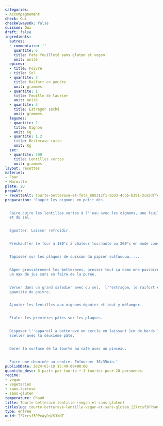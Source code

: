 ```yaml
---
categories:
- Accompagnement
check: Oui
checkAlwaysOk: false
cuisson: Oui
draft: false
ingredients:
  autres:
  - commentaire: ''
    quantite: 6
    title: Pate feuilleté sans gluten et vegan
    unit: unité
  epices:
  - title: Poivre
  - title: Sel
  - quantite: 3
    title: Raifort en poudre
    unit: grammes
  - quantite: 1
    title: Feuille de laurier
    unit: unité
  - quantite: 3
    title: Estragon séché
    unit: grammes
  legumes:
  - quantite: 2
    title: Oignon
    unit: Kg
  - quantite: 1.2
    title: Betterave cuite
    unit: Kg
  sec:
  - quantite: 300
    title: Lentilles vertes
    unit: grammes
layout: recettes
materiel:
- Four
- Marmitte
plate: 20
prepAlt:
- recetteAlt: tourte-betterave-et-feta_688312f1-abd3-4cb5-b391-3ca5dffdd08a
preparation: 'Couper les oignons en petit dès.


  Faire cuire les lentilles vertes à l''eau avec les oignons, une feuille de laurier
  et du sel.


  Egoutter. Laisser refroidir.


  Préchauffer le four à 180°c à chaleur tournante ou 200°c en mode convection naturelle!!


  Tapisser sur les plaques de cuisson du papier sulfuuuuu.....


  Râper grossièrement les betteraves, presser tout ça dans une passoire pour ôter
  un max de jus sans en faire de la purée.


  Verser dans un grand saladier avec du sel,  l''estragon, le raifort et une généreuse
  quantité de poivre.


  Ajouter les lentilles aux oignons égouter et tout y mélanger.


  Etaler les premières pâtes sur les plaques.


  Disposer l''appareil à betterave en cercle en laissant 1cm de bords libres pour
  sceller avec la deuxième pâte.


  Dorer la surface de la tourte au café avec un pinceau.


  Faire une cheminée au centre. Enfourner 30/35min.'
publishDate: 2024-05-18 15:49:00+00:00
quantite_desc: 8 parts par tourte • 3 tourtes pour 20 personnes.
regime:
- vegan
- vegetarien
- sans-lactose
- sans-gluten
temperature: Chaud
title: Tourte betterave lentille (vegan et sans gluten)
titleslug: tourte-betterave-lentille-vegan-et-sans-gluten_IZ7rcsf3PPeAyOqVK3XNT
type: entree
uuid: IZ7rcsf3PPeAyOqVK3XNT
---
```

